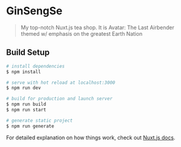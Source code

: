 # GinSengSe

> My top-notch Nuxt.js tea shop. It is Avatar: The Last Airbender themed w/ emphasis on the greatest Earth Nation

## Build Setup

```bash
# install dependencies
$ npm install

# serve with hot reload at localhost:3000
$ npm run dev

# build for production and launch server
$ npm run build
$ npm run start

# generate static project
$ npm run generate
```

For detailed explanation on how things work, check out [Nuxt.js docs](https://nuxtjs.org).
